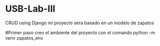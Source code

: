 # USB-Lab-III
CRUD using Django 
mi proyecto sera basado en un modelo de zapatos

#Primer paso
creo el ambiente del proyecto con el comando python -m venv zapatos_env